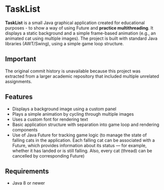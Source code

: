 # TaskList

**TaskList** is a small Java graphical application created for educational purposes - to show a way of using Future and **practice multithreading**. It displays a static background and a simple frame-based animation (e.g., an animated cat using multiple images). The project is built with standard Java libraries (AWT/Swing), using a simple game loop structure.

## Important

The original commit history is unavailable because this project was extracted from a larger academic repository that included multiple unrelated assignments.

## Features

- Displays a background image using a custom panel
- Plays a simple animation by cycling through multiple images
- Uses a custom font for rendering text
- Basic application structure with separation into game loop and rendering components
- Use of Java Future for tracking game logic (to manage the state of falling cats in the application. Each falling cat can be associated with a Future, which provides information about its status — for example, whether it has landed or is still falling. Also, every cat (thread) can be cancelled by corresponding Future)

## Requirements

- Java 8 or newer
